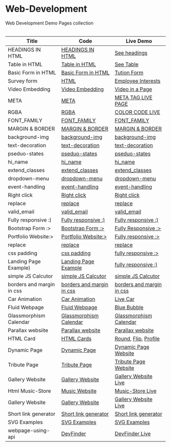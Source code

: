 # Web-Development
Web Development Demo Pages collection<br><br>


| Title | Code | Live Demo |
| ----- | ---- | --------- |
| HEADINGS IN HTML | [HEADINGS IN HTML](https://github.com/keshavgbpecdelhi/Web-Development/blob/master/html/types_of_headings.html) | [See headings](https://keshavgbpecdelhi.github.io/Web-Development/html/types_of_headings.html) |
| Table in HTML | [Table in HTML](https://github.com/keshavgbpecdelhi/Web-Development/blob/master/html/a_simple_table_in_html.html) | [See Table](https://keshavgbpecdelhi.github.io/Web-Development/html/a_simple_table_in_html.html) |
| Basic Form in HTML | [Basic Form in HTML](https://github.com/keshavgbpecdelhi/Web-Development/blob/master/html/Basic_form.html) | [Tution Form](https://keshavgbpecdelhi.github.io/Web-Development/html/Basic_form.html) |
| Survey form | [HTML](https://github.com/keshavgbpecdelhi/Web-Development/blob/master/html/survey-form.html) | [Employee Interests](https://keshavgbpecdelhi.github.io/Web-Development/html/survey-form.html) |
| Video Embedding | [Video Embedding](https://github.com/keshavgbpecdelhi/Web-Development/blob/master/html/video_embedding.html) | [Video in a Page](https://keshavgbpecdelhi.github.io/Web-Development/html/video_embedding.html) |
| META | [META](https://raw.githubusercontent.com/keshavgbpecdelhi/Web-Development/master/html/meta_tag.html) | [META TAG LIVE PAGE](https://keshavgbpecdelhi.github.io/Web-Development/html/meta_tag.html) |
| RGBA | [RGBA](https://github.com/keshavgbpecdelhi/Web-Development/tree/master/css-1) | [COLOR CODE LIVE](https://keshavgbpecdelhi.github.io/Web-Development/css-1/) |
| FONT_FAMILY | [FONT_FAMILY](https://github.com/keshavgbpecdelhi/Web-Development/tree/master/css-2/font-family) | [FONT_FAMILY](https://keshavgbpecdelhi.github.io/Web-Development/css-2/font-family/index.html) |
| MARGIN & BORDER | [MARGIN & BORDER](https://github.com/keshavgbpecdelhi/Web-Development/tree/master/css-3/margin-border) | [MARGIN & BORDER](https://keshavgbpecdelhi.github.io/Web-Development/css-3/margin-border/index.html) |
| background-img | [background-img](https://github.com/keshavgbpecdelhi/Web-Development/tree/master/css-4/background-img) | [background-img](https://keshavgbpecdelhi.github.io/Web-Development/css-4/background-img/index.html) |
| text-decoration | [text-decoration](https://github.com/keshavgbpecdelhi/Web-Development/tree/master/css-5/text-decoration) | [text-decoration](https://keshavgbpecdelhi.github.io/Web-Development/css-5/text-decoration/index.html) |
| pseduo-states | [pseduo-states](https://github.com/keshavgbpecdelhi/Web-Development/tree/master/css-6/pseduo-states) | [pseduo-states](https://keshavgbpecdelhi.github.io/Web-Development/css-6/pseduo-states/index.html) |
| hi_name | [hi_name](https://github.com/keshavgbpecdelhi/Web-Development/tree/master/javascript/hi_name) | [hi_name](https://keshavgbpecdelhi.github.io/Web-Development/javascript/hi_name/index.html) |
|extend_classes | [extend_classes](https://github.com/keshavgbpecdelhi/Web-Development/tree/master/javascript/extend_classl) | [extend_classes](https://keshavgbpecdelhi.github.io/Web-Development/javascript/extend_class/) |
| dropdown-menu | [dropdown-menu](https://github.com/keshavgbpecdelhi/Web-Development/tree/master/jQuery/dropdown-menu) | [dropdown-menu](https://keshavgbpecdelhi.github.io/Web-Development/jQuery/dropdown-menu/index.html) |
| event-handling | [event-handling](https://github.com/keshavgbpecdelhi/Web-Development/tree/master/jQuery/event-handling) | [event-handling](https://keshavgbpecdelhi.github.io/Web-Development/jQuery/event-handling/index.html) |
| Right click | [Right click](https://github.com/keshavgbpecdelhi/Web-Development/tree/master/jQuery/right-click) | [Right click](https://keshavgbpecdelhi.github.io/Web-Development/jQuery/right-click/index.html) |
| replace | [replace](https://github.com/keshavgbpecdelhi/Web-Development/tree/master/jQuery/replace) | [replace](https://keshavgbpecdelhi.github.io/Web-Development/jQuery/replace/index.html) |
| valid_email | [valid_email](https://github.com/keshavgbpecdelhi/Web-Development/tree/master/jQuery/valid_email) | [valid_email](https://keshavgbpecdelhi.github.io/Web-Development/jQuery/valid_email/) |
| Fully responsive :) | [Fully responsive :)](https://github.com/keshavgbpecdelhi/Web-Development/tree/master/Bootstrap/responsive-page) | [Fully responsive :)](https://keshavgbpecdelhi.github.io/Web-Development/Bootstrap/responsive-page/) |
| Bootstrap Form :> | [Bootstrap Form :>](https://github.com/keshavgbpecdelhi/Web-Development/blob/master/Bootstrap/bootstrap-form/index.html) | [Fully Responsive :>](https://keshavgbpecdelhi.github.io/Web-Development/Bootstrap/bootstrap-form/) |
| Portfolio Website:> | [Portfolio Website:>](https://github.com/devon221/Web-Development/blob/master/css-7/portfolio_example.html) | [Fully responsive :>](https://clever-bose-eaea9a.netlify.app/) |
| replace | [replace](https://github.com/keshavgbpecdelhi/Web-Development/tree/master/jQuery/replace) | [replace](https://keshavgbpecdelhi.github.io/Web-Development/jQuery/replace/index.html) |
| css padding | [css padding](https://github.com/keshavgbpecdelhi/Web-Development/blob/master/css-8/Padding%20css/index.html) | [fully responsive :>](https://keshavgbpecdelhi.github.io/Web-Development/css-8/Padding%20css/) |
| Landing Page Example) | [Landing Page Example](https://github.com/keshavgbpecdelhi/Web-Development/blob/master/landing-page/index.html) | [fully responsive :)](https://keshavgbpecdelhi.github.io/Web-Development/landing-page/) |
| simple JS Calcutor | [simple JS Calcutor](https://github.com/keshavgbpecdelhi/Web-Development/blob/master/javascript/js-calculator/index.html) | [simple JS Calcutor](https://keshavgbpecdelhi.github.io/Web-Development/javascript/js-calculator/index.html) |
| borders and margin in css | [borders and margin in css](https://github.com/keshavgbpecdelhi/Web-Development/blob/master/css-9/index.html) | [borders and margin in css](https://keshavgbpecdelhi.github.io/Web-Development/css-9/index.html) |
| Car Animation| [Car Animation](https://github.com/keshavgbpecdelhi/Web-Development/blob/master/car-animation/index.html) | [Live Car](https://keshavgbpecdelhi.github.io/Web-Development/car-animation/) |
| Fluid Webpage| [Fluid Webpage](https://github.com/keshavgbpecdelhi/Web-Development/blob/master/fluid-webpage/Fluid-Webpage/index.html) | [Blue Bubble](https://keshavgbpecdelhi.github.io/Web-Development/fluid-webpage/Fluid-Webpage/index.html)
| Glassmorphism Calendar | [Glassmorphism Calendar](https://github.com/keshavgbpecdelhi/Web-Development/blob/master/glassmorphism-calendar) | [Glassmorphism Calendar](https://keshavgbpecdelhi.github.io/Web-Development/glassmorphism-calendar)  |
| Parallax websiite | [Parallax website](https://github.com/keshavgbpecdelhi/Web-Development/blob/master/parallax-website) | [Parallax website](https://keshavgbpecdelhi.github.io/Web-Development/parallax-website)  |
| HTML Card | [HTML Cards](https://github.com/keshavgbpecdelhi/Web-Development/blob/master/html/card) | [Round](https://keshavgbpecdelhi.github.io/Web-Development/html/card/card.html), [Flip](https://keshavgbpecdelhi.github.io/Web-Development/html/card/flipcard.html), [Profile](https://keshavgbpecdelhi.github.io/Web-Development/html/card/profilecard.html) |
| Dynamic Page | [Dynamic Page](https://github.com/keshavgbpecdelhi/Web-Development/blob/master/dynamic-page) | [Dynamic Page Website](https://keshavgbpecdelhi.github.io/Web-Development/dynamic-page) |
| Tribute Page | [Tribute Page](https://github.com/keshavgbpecdelhi/Web-Development/tree/master/Tribute-Page) | [Tribute Page Website](https://keshavgbpecdelhi.github.io/Web-Development/Tribute-Page/index.html)
| Gallery Website | [Gallery Website](https://github.com/keshavgbpecdelhi/Web-Development/blob/master/gallery-website) | [Gallery Website Live](https://keshavgbpecdelhi.github.io/Web-Development/gallery-website) |
| Html Music-Store | [Music Website](https://github.com/keshavgbpecdelhi/Web-Development/blob/master/Music-Store) | [Music-Store Live](https://music-store.vercel.app/) |
| Gallery Website | [Gallery Website](https://github.com/keshavgbpecdelhi/Web-Development/blob/master/gallery-website) | [Gallery Website Live](https://keshavgbpecdelhi.github.io/Web-Development/gallery-website) |
| Short link generator | [Short link generator](https://github.com/keshavgbpecdelhi/Web-Development/blob/master/shortLink) | [Short link generator](https://keshavgbpecdelhi.github.io/Web-Development/shortLink) |
| SVG Examples | [SVG Examples](https://github.com/keshavgbpecdelhi/Web-Development/blob/master/svg) | [SVG Examples](https://keshavgbpecdelhi.github.io/Web-Development/svg) |
| webpage-using-api | [DevFinder](https://github.com/keshavgbpecdelhi/Web-Development/tree/master/webpage-using-api) | [DevFinder Live](https://keshavgbpecdelhi.github.io/Web-Development/webpage-using-api/) |
